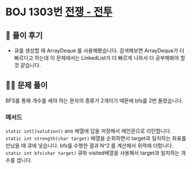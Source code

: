 # BOJ 1303번 [전쟁 - 전투](https://www.acmicpc.net/problem/1303)

## 🌈 풀이 후기
* 큐를 생성할 때 ArrayDeque 를 사용해봤습니다. 검색해보면 ArrayDeque가 더 빠르다고 하는데 이 문제에서는 LinkedList가 더 빠르게 나와서 더 공부해봐야 할 것 같습니다.

## 👩‍🏫 문제 풀이
BFS를 통해 개수를 세야 하는 문자의 종류가 2개이기 때문에 bfs를 2번 돌렸습니다.
### 메서드
`static int[]solution()`  ans 배열에 답을 저장해서 메인문으로 리턴합니다.  
`static int strength(char target)`  배열을 순회하면서 target과 일치하는 좌표를 만났을 때 큐에 넣습니다.  bfs를 수행한 결과 N^2 를 계산해서 위력에 더합니다.  
`static int bfs(char target)`  큐와 visited배열을 사용해서 target과 일치하는 개수를 셉니다.



